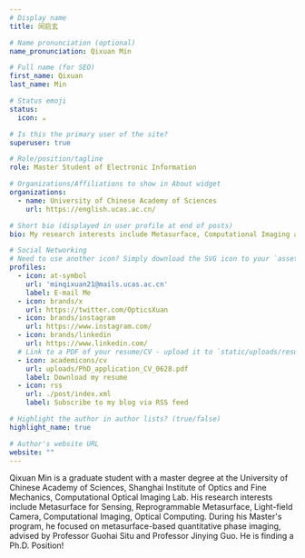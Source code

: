 ```yaml
---
# Display name
title: 闵启玄

# Name pronunciation (optional)
name_pronunciation: Qixuan Min

# Full name (for SEO)
first_name: Qixuan
last_name: Min

# Status emoji
status:
  icon: ☕️

# Is this the primary user of the site?
superuser: true

# Role/position/tagline
role: Master Student of Electronic Information

# Organizations/Affiliations to show in About widget
organizations:
  - name: University of Chinese Academy of Sciences
    url: https://english.ucas.ac.cn/

# Short bio (displayed in user profile at end of posts)
bio: My research interests include Metasurface, Computational Imaging and Light-field Camera.

# Social Networking
# Need to use another icon? Simply download the SVG icon to your `assets/media/icons/` folder.
profiles:
  - icon: at-symbol
    url: 'minqixuan21@mails.ucas.ac.cn'
    label: E-mail Me
  - icon: brands/x
    url: https://twitter.com/OpticsXuan
  - icon: brands/instagram
    url: https://www.instagram.com/
  - icon: brands/linkedin
    url: https://www.linkedin.com/
  # Link to a PDF of your resume/CV - upload it to `static/uploads/resume.pdf`
  - icon: academicons/cv
    url: uploads/PhD_application_CV_0628.pdf
    label: Download my resume
  - icon: rss
    url: ./post/index.xml
    label: Subscribe to my blog via RSS feed

# Highlight the author in author lists? (true/false)
highlight_name: true

# Author's website URL
website: ""
---
```


Qixuan Min is a graduate student with a master degree at the University of Chinese Academy of Sciences, Shanghai Institute of Optics and Fine Mechanics, Computational Optical Imaging Lab. His research interests include Metasurface for Sensing, Reprogrammable Metasurface, Light-field Camera, Computational Imaging, Optical Computing. During his Master's program, he focused on metasurface-based quantitative phase imaging, advised by Professor Guohai Situ and Professor Jinying Guo. He is finding a Ph.D. Position!


